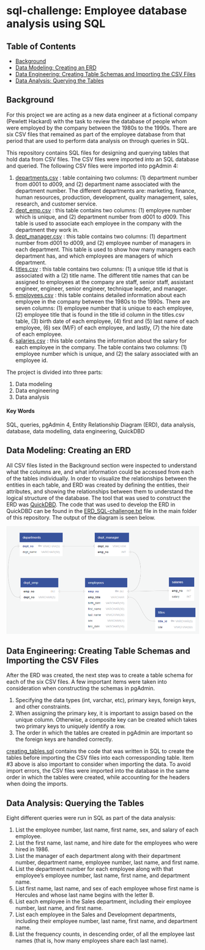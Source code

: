 # sql-challenge: Employee database analysis using SQL

## Table of Contents
* [Background](https://github.com/dspataru/sql-challenge/blob/main/README.md#background)
* [Data Modeling: Creating an ERD](https://github.com/dspataru/sql-challenge/blob/main/README.md#data-modeling-creating-an-erd)
* [Data Engineering: Creating Table Schemas and Importing the CSV Files](https://github.com/dspataru/sql-challenge/blob/main/README.md#data-engineering-creating-table-schemas-and-importing-the-csv-files)
* [Data Analysis: Querying the Tables](https://github.com/dspataru/sql-challenge/blob/main/README.md#data-analysis-querying-the-tables)

## Background

For this project we are acting as a new data engineer at a fictional company (Pewlett Hackard) with the task to review the database of people whom were employed by the company between the 1980s to the 1990s. There are six CSV files that remained as part of the employee database from that period that are used to perform data analysis on through queries in SQL.

This repository contains SQL files for designing and querying tables that hold data from CSV files. The CSV files were imported into an SQL database and queried. The following CSV files were imported into pgAdmin 4:
1. [departments.csv](https://github.com/dspataru/sql-challenge/blob/main/EmployeeSQL/data/departments.csv) : table containing two columns: (1) department number from d001 to d009, and (2) department name associated with the department number. The different departments are: marketing, finance, human resources, production, development, quality management, sales, research, and customer service.
2. [dept_emp.csv](https://github.com/dspataru/sql-challenge/blob/main/EmployeeSQL/data/dept_emp.csv) : this table contains two columns: (1) employee number which is unique, and (2) department number from d001 to d009. This table is used to associate each employee in the company with the department they work in.
3. [dept_manager.csv](https://github.com/dspataru/sql-challenge/blob/main/EmployeeSQL/data/dept_manager.csv) : this table contains two columns: (1) department number from d001 to d009, and (2) employee number of managers in each department. This table is used to show how many managers each department has, and which employees are managers of which department.
4. [titles.csv](https://github.com/dspataru/sql-challenge/blob/main/EmployeeSQL/data/titles.csv) : this table contains two columns: (1) a unique title id that is associated with a (2) title name. The different title names that can be assigned to employees at the company are staff, senior staff, assistant engineer, engineer, senior engineer, technique leader, and manager.
5. [employees.csv](https://github.com/dspataru/sql-challenge/blob/main/EmployeeSQL/data/employees.csv) : this table contains detailed information about each employee in the company between the 1980s to the 1990s. There are seven columns: (1) employee number that is unique to each employee, (2) employee title that is found in the title id column in the titles.csv table, (3) birth date of each employee, (4) first and (5) last name of each employee, (6) sex (M/F) of each employee, and lastly, (7) the hire date of each employee.
6. [salaries.csv](https://github.com/dspataru/sql-challenge/blob/main/EmployeeSQL/data/salaries.csv) : this table contains the information about the salary for each employee in the company. The table contains two columns: (1) employee number which is unique, and (2) the salary associated with an employee id.

The project is divided into three parts:
1. Data modeling
2. Data engineering
3. Data analysis

#### Key Words
SQL, queries, pgAdmin 4, Entity Relationship Diagram (ERD), data analysis, database, data modelling, data engineering, QuickDBD

## Data Modeling: Creating an ERD

All CSV files listed in the Background section were inspected to understand what the columns are, and what information could be accessed from each of the tables individually. In order to visualize the relationships between the entities in each table, and ERD was created by defining the entities, their attributes, and showing the relationships between them to understand the logical structure of the database. The tool that was used to construct the ERD was [QuickDBD](https://app.quickdatabasediagrams.com/#/). The code that was used to develop the ERD in QuickDBD can be found in the [ERD_SQL-challenge.txt](https://github.com/dspataru/sql-challenge/blob/main/EmployeeSQL/ERD_SQL-challenge.txt) file in the main folder of this repository. The output of the diagram is seen below.

![ERD](https://github.com/dspataru/sql-challenge/blob/main/EmployeeSQL/images/employees_ERD.png)

## Data Engineering: Creating Table Schemas and Importing the CSV Files

After the ERD was created, the next step was to create a table schema for each of the six CSV files. A few important items were taken into consideration when constructing the schemas in pgAdmin.
1. Specifying the data types (int, varchar, etc), primary keys, foreign keys, and other constraints.
2. When assigning the primary key, it is important to assign based on the unique column. Otherwise, a composite key can be created which takes two primary keys to uniquely identify a row.
3. The order in which the tables are created in pgAdmin are important so the foreign keys are handled correctly.

[creating_tables.sql](https://github.com/dspataru/sql-challenge/blob/main/EmployeeSQL/creating_tables.sql) contains the code that was written in SQL to create the tables before importing the CSV files into each corressponding table. Item #3 above is also important to consider when importing the data. To avoid import errors, the CSV files were imported into the database in the same order in which the tables were created, while accounting for the headers when doing the imports.

## Data Analysis: Querying the Tables

Eight different queries were run in SQL as part of the data analysis:
1. List the employee number, last name, first name, sex, and salary of each employee.
2. List the first name, last name, and hire date for the employees who were hired in 1986.
3. List the manager of each department along with their department number, department name, employee number, last name, and first name.
4. List the department number for each employee along with that employee’s employee number, last name, first name, and department name.
5. List first name, last name, and sex of each employee whose first name is Hercules and whose last name begins with the letter B.
6. List each employee in the Sales department, including their employee number, last name, and first name.
7. List each employee in the Sales and Development departments, including their employee number, last name, first name, and department name.
8. List the frequency counts, in descending order, of all the employee last names (that is, how many employees share each last name).
